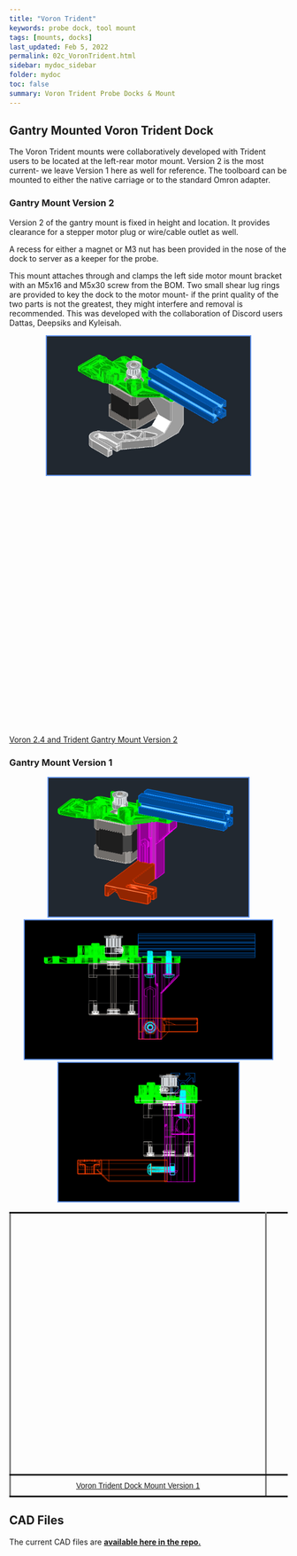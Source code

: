 ```yaml
---
title: "Voron Trident"
keywords: probe dock, tool mount
tags: [mounts, docks]
last_updated: Feb 5, 2022
permalink: 02c_VoronTrident.html
sidebar: mydoc_sidebar
folder: mydoc
toc: false
summary: Voron Trident Probe Docks & Mount 
---
```


## Gantry Mounted Voron Trident Dock
The Voron Trident mounts were collaboratively developed with Trident users to be located at the left-rear motor mount.  Version 2 is the most current- we leave Version 1 here as well for reference. The toolboard can be mounted to either the native carriage or to the standard Omron adapter. 


### Gantry Mount Version 2
Version 2 of the gantry mount is fixed in height and location. It provides clearance for a stepper motor plug or wire/cable outlet as well.  

A recess for either a magnet or M3 nut has been provided in the nose of the dock to server as a keeper for the probe.  

This mount attaches through and clamps the left side motor mount bracket with an M5x16 and M5x30 screw from the BOM. Two small shear lug rings are provided to key the dock to the motor mount- if the print quality of the two parts is not the greatest, they might interfere and removal is recommended.  This was developed with the collaboration of Discord users Dattas, Deepsiks and Kyleisah.  

<div style="width:100%;text-align:center;">
<a href="images\02-voron\VoronGantryMountRev2.jpg" data-lity>
<img src="images\02-voron\VoronGantryMountRev2.jpg" style="height:250px; border:2px solid CornflowerBlue"></a>
</div>


<div id="stl_cont0" style="width:450px;height:450px;margin:0 auto;">
  <script>
    var stl_viewer=new StlViewer
    (
      document.getElementById("stl_cont0"), 
      {
          allow_drag_and_drop: false, 
          auto_rotate:true,
          auto_resize:true,
          zoom:200,
          models: 
          [ 
            {filename:"https://raw.githubusercontent.com/nionio6915/Euclid_Probe/main/stls/Voron/VoronGantryMountRev2.stl",color:"#1E73BE", rotationx:5.0, rotationy:-0.50, rotationz:0.0} 
          ]
      }
    );
  </script>
  </div>  

<a href="https://raw.githubusercontent.com/nionio6915/Euclid_Probe/main/stls/Voron/VoronGantryMountRev2.stl" target="blank">Voron 2.4 and Trident Gantry Mount Version 2</a>  



### Gantry Mount Version 1
<div style="width:100%;text-align:center;">
<a href="images\02-voron\Trident_TopMount.png" data-lity>
<img src="images\02-voron\Trident_TopMount.png" style="height:250px; border:2px solid CornflowerBlue"></a>

<a href="images\02-voron\Trident_TopMountXRay.png" data-lity>
<img src="images\02-voron\Trident_TopMountXRay.png" style="height:250px; border:2px solid CornflowerBlue"></a>  

<a href="images\02-voron\Trident_TopMountXRay2.png" data-lity>
<img src="images\02-voron\Trident_TopMountXRay2.png" style="height:250px; border:2px solid CornflowerBlue"></a>
</div>

<div style="width:100%;text-align:center;">
<style type="text/css">
.tg  {border-collapse:collapse;border-spacing:0;}
.tg td{border-color:black;border-style:solid;border-width:3px;font-family:Arial, sans-serif;font-size:14px;
  overflow:hidden;padding:10px 5px;word-break:normal;}
.tg th{border-color:black;border-style:solid;border-width:3px;font-family:Arial, sans-serif;font-size:14px;
  font-weight:normal;overflow:hidden;padding:10px 5px;word-break:normal;}
.tg .tg-0pky{border-color:inherit;text-align:center;vertical-align:middle}
</style>
<table class="tg">
<tbody>
  <tr>
    <td class="tg-0pky">
    <div id="stl_cont01" style="width:450px;height:450px;margin:0 auto;">
      <script>
        var stl_viewer=new StlViewer
        (
          document.getElementById("stl_cont01"), 
          {
              allow_drag_and_drop: false, 
              auto_rotate:true,
              auto_resize:true,
              zoom:110,
              models: 
              [ 
                {filename:"https://raw.githubusercontent.com/nionio6915/Euclid_Probe/main/stls/Voron/Trident_TopMountCloseV1.stl",color:"#1E73BE", rotationx:5.0, rotationy:-0.50, rotationz:0.0} 
              ]
          }
        );
      </script>
    </div>
    </td>
    <td class="tg-0pky">
    <div id="stl_cont02" style="width:450px;height:450px;margin:5 auto">
      <script>
         var stl_viewer=new StlViewer
         (
           document.getElementById("stl_cont02"), 
           {
               allow_drag_and_drop: false,
               auto_rotate:true,
               auto_resize:true,
               zoom:110,
               models: 
               [ 
                 {filename:"https://raw.githubusercontent.com/nionio6915/Euclid_Probe/main/stls/Voron/Trident_TopMountDockCloseV1.stl",color:"#1E73BE", rotationx:5.0, rotationy:-0.50, rotationz:0.0} 
               ]
           }
         );
     </script>
    </div> 
    </td>
  </tr>

  <tr>
    <td class="tg-0pky"><a href="https://raw.githubusercontent.com/nionio6915/Euclid_Probe/main/stls/Voron/Trident_TopMountCloseV4.stl">Voron Trident Dock Mount Version 1</a></td>
    <td class="tg-0pky"><a href="https://raw.githubusercontent.com/nionio6915/Euclid_Probe/main/stls/Voron/Trident_TopMountDockCloseV4.stl">Voron Trident Dock Version 1 </a></td>
  </tr>

</tbody>
</table>
</div>  

## CAD Files
The current CAD files are <a href='https://github.com/nionio6915/Euclid_Probe/tree/main/CAD' target="_blank"><b> available here in the repo.</b></a>
